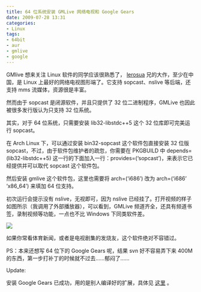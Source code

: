 ```yaml
---
title: 64 位系统安装 GMLive 网络电视和 Google Gears
date: 2009-07-28 13:31
categories:
- Linux
tags:
- 64bit
- aur
- gmlive
- google
---
```


GMlive 想来关注 Linux 软件的同学应该很熟悉了，
[lerosua](http://www.lerosua.org/) 兄的大作，至少在中国，是 Linux
上最好的网络电视图形端了。它支持 sopcast、nslive 等后端，还支持 mms
流媒体，资源很是丰富。

然而由于 sopcast 是闭源软件，并且只提供了 32 位二进制程序，GMLive
也因此被很多发行版认为只支持 32 位系统。

其实，对于 64 位系统，只需要安装 lib32-libstdc++5 这个 32
位库即可完美运行 sopcast。

在 Arch Linux 下，可以通过安装 bin32-sopcast 这个软件包直接安装 32 位版
sopcast，不过，由于软件包维护者的疏忽，你需要在 PKGBUILD 中
depends=(lib32-libstdc++5)
这一行的下面加入一行：provides=(‘sopcast’)，来表示它已经提供并可以取代
sopcast 这个软件包。

然后安装 gmlive 这个软件包，这里也需要将 arch=(‘i686’) 改为 arch=(‘i686’
‘x86\_64’) 来填加 64 位支持。

初次运行会提示没有 nslive，无视即可，因为 nslive
已经挂了。打开视频的样子如图所示（我调用了外部播放器），可以看到，GMLive
频道齐全，还具有频道书签，录制视频等功能，一点也不比 Windows
下同类软件差。

![](http://lh5.ggpht.com/_6pI9N0iQzXE/Sm78XneQYRI/AAAAAAAAAiM/C9slowO7638/gmlive.png?imgmax=800)

如果你常看体育新闻，或者是电视剧集的发烧友，这个软件绝对不容错过。

PS：本来还想写 64 位下的 Google Gears 呢，结果 svn 好不容易弄下来 400M
的东西，第一步打补丁的时候就不过去……郁闷了……

Update:

安装 Google Gears 已成功，用的是别人编译好的扩展，具体见
[这里](http://www.jiangmiao.org/blog/450.html) 。

